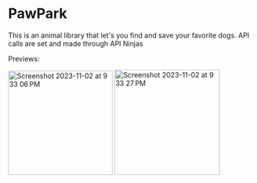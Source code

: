 # PawPark
This is an animal library that let's you find and save your favorite dogs. API calls are set and made through API Ninjas

Previews: 


<img width="213" alt="Screenshot 2023-11-02 at 9 33 06 PM" src="https://github.com/Burenman/PawPark/assets/102731422/b304e6cc-cda1-4169-82c8-089a97fb43ce">
<img width="215" alt="Screenshot 2023-11-02 at 9 33 27 PM" src="https://github.com/Burenman/PawPark/assets/102731422/a3763b8e-b65e-47eb-8ee5-de7ff7464b46">
